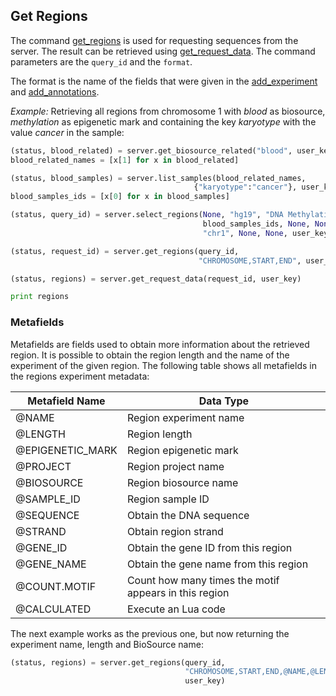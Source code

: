 ## Get Regions

The command [get_regions](http://deepblue.mpi-inf.mpg.de/api.php#api-get_regions) is used for requesting sequences from the server. The result can be retrieved using [get_request_data](http://deepblue.mpi-inf.mpg.de/api.php#api-get_request_data).
The command parameters are the ``query_id`` and the ``format``.

The format is the name of the fields that were given in the [add_experiment](http://deepblue.mpi-inf.mpg.de/api.php#api-add_experiment) and [add_annotations](http://deepblue.mpi-inf.mpg.de/api.php#api-add_annotation).

*Example:* Retrieving all regions from chromosome 1 with *blood* as biosource, *methylation* as epigenetic mark and containing the key *karyotype* with the value *cancer* in the sample:

```python
(status, blood_related) = server.get_biosource_related("blood", user_key)
blood_related_names = [x[1] for x in blood_related]

(status, blood_samples) = server.list_samples(blood_related_names,
                                         {"karyotype":"cancer"}, user_key)
blood_samples_ids = [x[0] for x in blood_samples]

(status, query_id) = server.select_regions(None, "hg19", "DNA Methylation",
                                           blood_samples_ids, None, None,
                                           "chr1", None, None, user_key)

(status, request_id) = server.get_regions(query_id,
                                          "CHROMOSOME,START,END", user_key)

(status, regions) = server.get_request_data(request_id, user_key)

print regions
```

### Metafields

Metafields are fields used to obtain more information about the retrieved region.
It is possible to obtain the region length and the name of the experiment of the given region.
The following table shows all metafields in the regions experiment metadata:

| Metafield Name   | Data Type                                             |
|------------------|-------------------------------------------------------|
| @NAME            | Region experiment name                                |
| @LENGTH          | Region length                                         |
| @EPIGENETIC_MARK | Region epigenetic mark                                |
| @PROJECT         | Region project name                                   |
| @BIOSOURCE       | Region biosource name                                 |
| @SAMPLE_ID       | Region sample ID                                      |
| @SEQUENCE        | Obtain the DNA sequence                               |
| @STRAND          | Obtain region strand                                  |
| @GENE_ID         | Obtain the gene ID from this region                   |
| @GENE_NAME       | Obtain the gene name from this region                 |
| @COUNT.MOTIF     | Count how many times the motif appears in this region |
| @CALCULATED      | Execute an Lua code                                   |


The next example works as the previous one, but now returning the experiment name, length and BioSource name:

```python
(status, regions) = server.get_regions(query_id,
                                       "CHROMOSOME,START,END,@NAME,@LENGTH,@BIOSOURCE",
                                       user_key)
```
